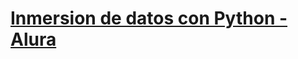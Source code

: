 
# [Inmersion de datos con Python - Alura](https://github.com/admred/inmersion-de-datos-con-python-alura/blob/master/Inmersion_de_datos_con_python_Alura.ipynb)
